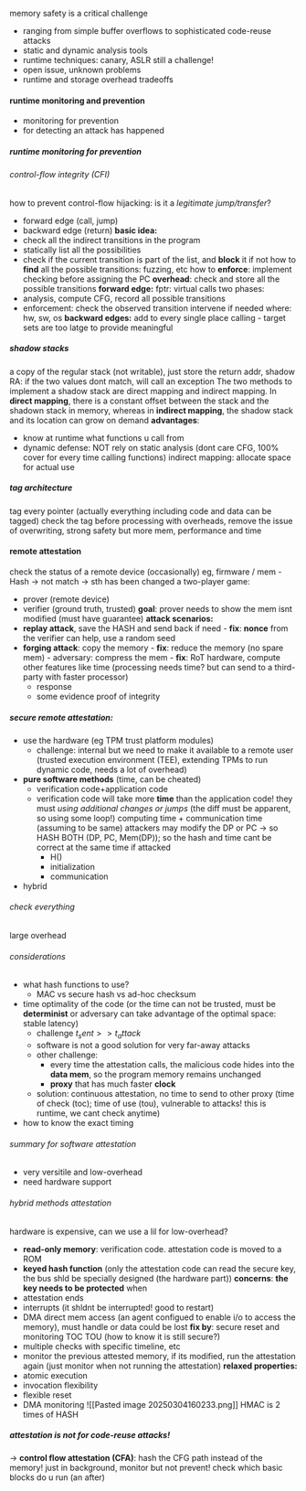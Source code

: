 memory safety is a critical challenge
- ranging from simple buffer overflows to sophisticated code-reuse attacks
- static and dynamic analysis tools
- runtime techniques: canary, ASLR
still a challenge!
- open issue, unknown problems
- runtime and storage overhead tradeoffs
#### runtime monitoring and prevention
- monitoring for prevention
- for detecting an attack has happened
##### runtime monitoring for prevention
###### control-flow integrity (CFI)
how to prevent control-flow hijacking: is it a *legitimate jump/transfer*?
- forward edge (call, jump)
- backward edge (return)
**basic idea:**
- check all the indirect transitions in the program
- statically list all the possibilities
- check if the current transition is part of the list, and **block** it if not
how to **find** all the possible transitions: fuzzing, etc
how to **enforce**: implement checking before assigning the PC
**overhead**: check and store all the possible transitions
**forward edge:**
fptr: virtual calls
two phases:
- analysis, compute CFG, record all possible transitions
- enforcement: check the observed transition intervene if needed
where: hw, sw, os
**backward edges:**
add to every single place calling - target sets are too latge to provide meaningful
##### shadow stacks
a copy of the regular stack (not writable), just store the return addr, shadow RA: if the two values dont match, will call an exception
The two methods to implement a shadow stack are direct mapping and indirect mapping. In **direct mapping**, there is a constant offset between the stack and the shadown stack in memory, whereas in **indirect mapping**, the shadow stack and its location can grow on demand
**advantages**:
- know at runtime what functions u call from
- dynamic defense: NOT rely on static analysis (dont care CFG, 100% cover for every time calling functions)
indirect mapping: allocate space for actual use
##### tag architecture
tag every pointer (actually everything including code and data can be tagged) check the tag before processing
with overheads, remove the issue of overwriting, strong safety but more mem, performance and time
#### remote attestation
check the status of a remote device (occasionally)
eg, firmware / mem - Hash -> not match -> sth has been changed
a two-player game:
- prover (remote device)
- verifier (ground truth, trusted)
**goal**: prover needs to show the mem isnt modified (must have guarantee)
**attack scenarios:**
- **replay attack**, save the HASH and send back if need - **fix**: **nonce** from the verifier can help, use a random seed
- **forging attack**: copy the memory - **fix**: reduce the memory (no spare mem) - adversary: compress the mem - **fix**: RoT hardware, compute other features like time (processing needs time? but can send to a third-party with faster processor)
	- response
	- some evidence proof of integrity
##### secure remote attestation:
- use the hardware (eg TPM trust platform modules)
	- challenge: internal but we need to make it available to a remote user (trusted execution environment (TEE), extending TPMs to run dynamic code, needs a lot of overhead)
- **pure software methods** (time, can be cheated)
	- verification code+application code
	- verification code will take more **time** than the application code! they must *using additional changes or jumps* (the diff must be apparent, so using some loop!) computing time + communication time (assuming to be same)
	  attackers may modify the DP or PC -> so HASH BOTH (DP, PC, Mem(DP)); so the hash and time cant be correct at the same time if attacked
		- H()
		- initialization
		- communication
- hybrid
###### check everything
large overhead
###### considerations
- what hash functions to use?
	- MAC vs secure hash vs ad-hoc checksum
- time optimality of the code (or the time can not be trusted, must be **determinist** or adversary can take advantage of the optimal space: stable latency)
	- challenge $t_sent>>t_attack$
	- software is not a good solution for very far-away attacks
	- other challenge: 
		- every time the attestation calls, the malicious code hides into the **data mem**, so the program memory remains unchanged
		- **proxy** that has much faster **clock**
	- solution: continuous attestation, no time to send to other proxy (time of check (toc); time of use (tou), vulnerable to attacks! this is runtime, we cant check anytime)
- how to know the exact timing
###### summary for software attestation
- very versitile and low-overhead
- need hardware support
###### hybrid methods attestation
hardware is expensive, can we use a lil for low-overhead?
- **read-only memory**: verification code. attestation code is moved to a ROM
- **keyed hash function** (only the attestation code can read the secure key, the bus shld be specially designed (the hardware part))
**concerns**:
**the key needs to be protected** when
- attestation ends
- interrupts (it shldnt be interrupted! good to restart)
- DMA direct mem access (an agent configued to enable i/o to access the memory), must handle or data could be lost
**fix by**: secure reset and monitoring
TOC TOU (how to know it is still secure?)
- multiple checks with specific timeline, etc
- monitor the previous attested memory, if its modified, run the attestation again (just monitor when not running the attestation)
**relaxed properties:**
- atomic execution
- invocation flexibility
- flexible reset
- DMA monitoring
![[Pasted image 20250304160233.png]]
HMAC is 2 times of HASH

##### attestation is not for code-reuse attacks!
-> **control flow attestation (CFA)**:
hash the CFG path instead of the memory! just in background, monitor but not prevent!
check which basic blocks do u run (an after)